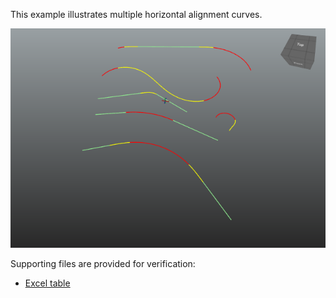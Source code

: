 ﻿This example illustrates multiple horizontal alignment curves.

![Image](../../../../figures/examples/ex-horizontal-alignment.png)

Supporting files are provided for verification:

* [Excel table](../../../../figures/examples/ex-horizontal-alignment.xlsx)